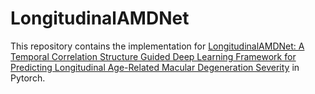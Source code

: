 # LongitudinalAMDNet

This repository contains the implementation for [LongitudinalAMDNet: A Temporal Correlation Structure Guided Deep Learning Framework for Predicting Longitudinal Age-Related Macular Degeneration Severity](https://a) in Pytorch.
